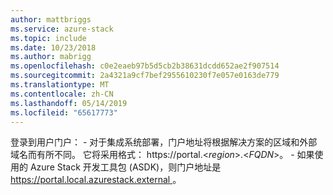 ```yaml
---
author: mattbriggs
ms.service: azure-stack
ms.topic: include
ms.date: 10/23/2018
ms.author: mabrigg
ms.openlocfilehash: c0e2eaeb97b5d5cb2b38631dcdd652ae2f907514
ms.sourcegitcommit: 2a4321a9cf7bef2955610230f7e057e0163de779
ms.translationtype: MT
ms.contentlocale: zh-CN
ms.lasthandoff: 05/14/2019
ms.locfileid: "65617773"
---
```

登录到用户门户：
    - 对于集成系统部署，门户地址将根据解决方案的区域和外部域名而有所不同。 它将采用格式： https://portal.&lt;*region*&gt;.&lt;*FQDN*&gt;。
    - 如果使用的 Azure Stack 开发工具包 (ASDK)，则门户地址是[ https://portal.local.azurestack.external ](https://portal.local.azurestack.external)。